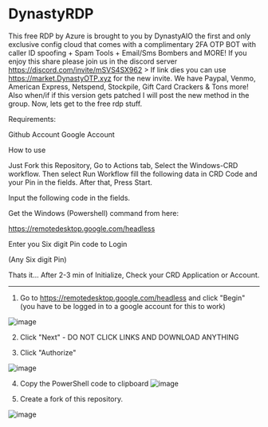 # DynastyRDP

This free RDP by Azure is brought to you by DynastyAIO the first and only exclusive config cloud that comes with a complimentary 2FA OTP BOT with caller ID spoofing + Spam Tools + Email/Sms Bombers and MORE!
If you enjoy this share please join us in the discord server https://discord.com/invite/mSVS4SX962 > If link dies you can use https://market.DynastyOTP.xyz for the new invite. 
We have Paypal, Venmo, American Express, Netspend, Stockpile, Gift Card Crackers & Tons more! Also when/if if this version gets patched I will post the new method in the group. Now, lets get to the free rdp stuff.


Requirements:

Github Account
Google Account


How to use

Just Fork this Repository, Go to Actions tab, Select the Windows-CRD workflow. Then select Run Workflow fill the following data in CRD Code and your Pin in the fields. After that, Press Start.

Input the following code in the fields.

Get the Windows (Powershell) command from here:

https://remotedesktop.google.com/headless

Enter you Six digit Pin code to Login

(Any Six digit Pin)

Thats it... After 2-3 min of Initialize, Check your CRD Application or Account.




------------------------------------

1. Go to https://remotedesktop.google.com/headless and click "Begin" (you have to be logged in to a google account for this to work)

![image](https://user-images.githubusercontent.com/107085826/181581015-e24fd260-75bf-4352-b081-dbe71c0f96f0.png)


2. Click "Next" - DO NOT CLICK LINKS AND DOWNLOAD ANYTHING

3. Click "Authorize"


![image](https://user-images.githubusercontent.com/107085826/181581949-ae6e9955-5b06-4429-9bb2-639cde65df67.png)


4. Copy the PowerShell code to clipboard 
![image](https://user-images.githubusercontent.com/107085826/181587525-f73ad169-a02b-4c0b-b4a6-edf3cc4bf43f.png)


5. Create a fork of this repository. 

![image](https://user-images.githubusercontent.com/107085826/181589224-a802334a-a86a-4d7e-942c-054d8f2169e6.png)




